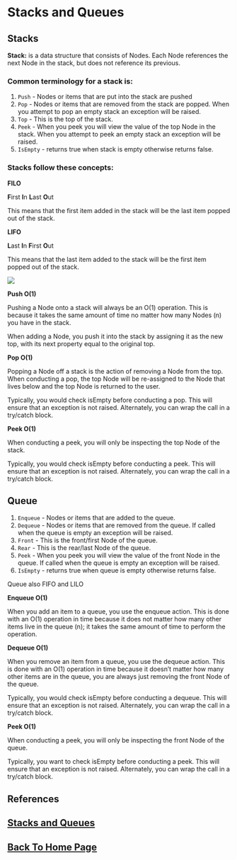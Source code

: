 # Stacks and Queues

## **Stacks**

**Stack:** is a data structure that consists of Nodes. Each Node references the next Node in the stack, but does not reference its previous.

### Common terminology for a stack is:

1. `Push` - Nodes or items that are put into the stack are pushed
2. `Pop` - Nodes or items that are removed from the stack are popped. When you attempt to pop an empty stack an exception will be raised.
3. `Top` - This is the top of the stack.
4. `Peek` - When you peek you will view the value of the top Node in the stack. When you attempt to peek an empty stack an exception will be raised.
5. `IsEmpty` - returns true when stack is empty otherwise returns false.

### Stacks follow these concepts:

**FILO**

**F**irst **I**n **L**ast **O**ut

This means that the first item added in the stack will be the last item popped out of the stack.

**LIFO**

**L**ast **I**n **F**irst **O**ut

This means that the last item added to the stack will be the first item popped out of the stack.

![](https://codefellows.github.io/common_curriculum/data_structures_and_algorithms/Code_401/class-10/resources/images/stack1.PNG)

**Push O(1)**

Pushing a Node onto a stack will always be an O(1) operation. This is because it takes the same amount of time no matter how many Nodes (n) you have in the stack.

When adding a Node, you push it into the stack by assigning it as the new top, with its next property equal to the original top.

**Pop O(1)**

Popping a Node off a stack is the action of removing a Node from the top. When conducting a pop, the top Node will be re-assigned to the Node that lives below and the top Node is returned to the user.

Typically, you would check isEmpty before conducting a pop. This will ensure that an exception is not raised. Alternately, you can wrap the call in a try/catch block.

**Peek O(1)**

When conducting a peek, you will only be inspecting the top Node of the stack.

Typically, you would check isEmpty before conducting a peek. This will ensure that an exception is not raised. Alternately, you can wrap the call in a try/catch block.

## **Queue**

1. `Enqueue` - Nodes or items that are added to the queue.
2. `Dequeue` - Nodes or items that are removed from the queue. If called when the queue is empty an exception will be raised.
3. `Front` - This is the front/first Node of the queue.
4. `Rear` - This is the rear/last Node of the queue.
5. `Peek` - When you peek you will view the value of the front Node in the queue. If called when the queue is empty an exception will be raised.
6. `IsEmpty` - returns true when queue is empty otherwise returns false.

Queue also FIFO and LILO

**Enqueue O(1)**

When you add an item to a queue, you use the enqueue action. This is done with an O(1) operation in time because it does not matter how many other items live in the queue (n); it takes the same amount of time to perform the operation.

**Dequeue O(1)**

When you remove an item from a queue, you use the dequeue action. This is done with an O(1) operation in time because it doesn’t matter how many other items are in the queue, you are always just removing the front Node of the queue.

Typically, you would check isEmpty before conducting a dequeue. This will ensure that an exception is not raised. Alternately, you can wrap the call in a try/catch block.

**Peek O(1)**

When conducting a peek, you will only be inspecting the front Node of the queue.

Typically, you want to check isEmpty before conducting a peek. This will ensure that an exception is not raised. Alternately, you can wrap the call in a try/catch block.

## References

## [Stacks and Queues](https://codefellows.github.io/common_curriculum/data_structures_and_algorithms/Code_401/class-10/resources/stacks_and_queues.html)



## [Back To Home Page](../../README.md)

